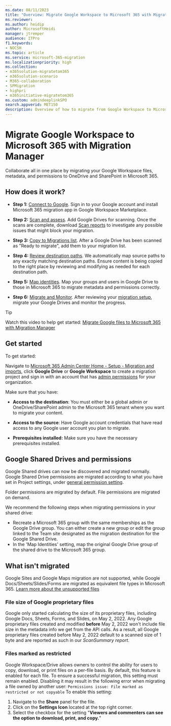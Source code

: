 ```yaml
---
ms.date: 08/11/2023
title: "Overview: Migrate Google Workspace to Microsoft 365 with Migration Manager"
ms.reviewer: 
ms.author: heidip
author: MicrosoftHeidi
manager: jtremper
audience: ITPro
f1.keywords:
- NOCSH
ms.topic: article
ms.service: microsoft-365-migration
ms.localizationpriority: high
ms.collection: 
- m365solution-migratetom365
- m365solution-scenario
- M365-collaboration
- SPMigration
- highpri
- m365initiative-migratetom365
ms.custom: admindeeplinkSPO
search.appverid: MET150
description: Overview of how to migrate from Google Workspace to Microsoft 365 with Migration Manager.
---
```


# Migrate Google Workspace to Microsoft 365 with Migration Manager

Collaborate all in one place by migrating your Google Workspace files, metadata, and permissions to OneDrive and SharePoint in Microsoft 365. 

## How does it work?

- **Step 1:** [Connect to Google](mm-google-step1-connect.md). Sign in to your Google account and install Microsoft 365 migration app in Google Workspace Marketplace. 

- **Step 2:** [Scan and assess](mm-google-step2-scan-assess.md). Add Google Drives for scanning. Once the scans are complete, download [Scan reports](/sharepointmigration/mm-cloud-reports) to investigate any possible issues that might block your migration.
- **Step 3:** [Copy to Migrations list](mm-google-step3-copy-to-migrations.md). After a Google Drive has been scanned as "Ready to migrate", add them to your migration list.

- **Step 4:** [Review destination paths](mm-google-step4-review-destinations.md). We automatically map source paths to any exactly matching destination paths. Ensure content is being copied to the right place by reviewing and modifying as needed for each destination path.

- **Step 5:** [Map identities](mm-google-step5-map-identities.md). Map your groups and users in Google Drive to those in Microsoft 365 to migrate metadata and permissions correctly.

- **Step 6:** [Migrate and Monitor](mm-google-step6-migrate-monitor.md). After reviewing your [migration setup](/sharepointmigration/mm-project-settings), migrate your Google Drives and monitor the progress.

>[!Tip]
>Watch this video to help get started:  [Migrate Google files to Microsoft 365 with Migration Manager](https://youtu.be/GZ4kTX31U-A)


## Get started

To get started:

Navigate to [Microsoft 365 Admin Center Home - Setup - Migration and imports](https://admin.microsoft.com/#/featureexplorer/collections/Migrations), click **Google Drive** or **Google Workspace** to create a migration project and sign in with an account that has [admin permissions](/sharepoint/sharepoint-admin-role) for your organization.

Make sure that you have:

- **Access to the destination**: You must either be a global admin or OneDrive/SharePoint admin to the Microsoft 365 tenant where you want to migrate your content. 

- **Access to the source**: Have Google account credentials that have read access to any Google user account you plan to migrate.

- **Prerequisites installed:** Make sure you have the necessary prerequisites installed.

## Google Shared Drives and permissions

Google Shared drives can now be discovered and migrated normally. Google Shared Drive permissions are migrated according to what you have set in Project settings, under [general permission setting](/sharepointmigration/mm-project-settings-permissions#migrate-permissions). 

Folder permissions are migrated by default. File permissions are migrated on demand. 

We recommend the following steps when migrating permissions in your shared drive:

- Recreate a Microsoft 365 group with the same memberships as the Google Drive group. You can either create a new group or edit the group linked to the Team site designated as the migration destination for the Google Shared Drive.
- In the 'Map Identities' setting, map the original Google Drive group of the shared drive to the Microsoft 365 group.


## What isn't migrated

Google Sites and Google Maps migration are not supported, while Google Docs/Sheets/Slides/Forms are migrated as equivalent file types in Microsoft 365. [Learn more about the unsupported files](/sharepointmigration/mm-unsupported-files)

### File size of Google proprietary files

Google only started calculating the size of its proprietary files, including Google Docs, Sheets, Forms, and Slides, on May 2, 2022. Any Google proprietary files created and modified **before** May 2, 2022 won't include file size in the metadata info we get from the API calls. As a result, all Google proprietary files created before May 2, 2022 default to a scanned size of 1 byte and are reported as such in our *ScanSummary report*.

### Files marked as restricted

Google Workspace/Drive allows owners to control the ability for users to copy, download, or print files on a per-file basis. By default, this feature is enabled for each file. To ensure a successful migration, this setting must remain enabled. Disabling it may result in the following error when migrating a file owned by another user:
`Permissions issue: File marked as restricted or not copyable`
To enable this setting:
1. Navigate to the **Share** panel for the file.
1. Click on the **Settings Icon** located at the top right corner.
1. Select the checkbox for the setting "**Viewers and commenters can see the option to download, print, and copy.**"




